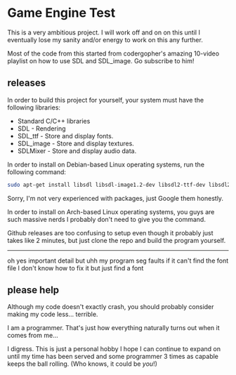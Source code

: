 # Game Engine Test

This is a very ambitious project. I will work off and on on this until I eventually lose my sanity and/or energy to work on this any further.

Most of the code from this started from codergopher's amazing 10-video playlist on how to use SDL and SDL_image. Go subscribe to him!

## releases

In order to build this project for yourself, your system must have the following libraries:
- Standard C/C++ libraries
- SDL       - Rendering
- SDL_ttf   - Store and display fonts.
- SDL_image - Store and display textures.
- SDLMixer  - Store and display audio data.

In order to install on Debian-based Linux operating systems, run the following command:
```bash
sudo apt-get install libsdl libsdl-image1.2-dev libsdl2-ttf-dev libsdl2-mixer-dev
```
Sorry, I'm not very experienced with packages, just Google them honestly.

In order to install on Arch-based Linux operating systems, you guys are such massive nerds I probably don't need to give you the command.

Github releases are too confusing to setup even though it probably just takes like 2 minutes, but just clone the repo and build the program yourself.

--- 

oh yes important detail but uhh my program seg faults if it can't find the font file I don't know how to fix it but just find a font

## please help

Although my code doesn't exactly crash, you should probably consider making my code less... terrible.

I am a programmer. That's just how everything naturally turns out when it comes from me...

I digress. This is just a personal hobby I hope I can continue to expand on until my time has been served and some programmer 3 times as capable keeps the ball rolling. (Who knows, it could be *you*!)